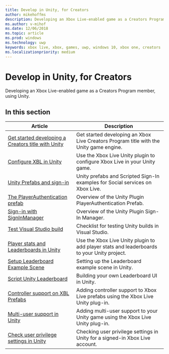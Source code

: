 ```yaml
---
title: Develop in Unity, for Creators
author: mikehoffms
description: Developing an Xbox Live-enabled game as a Creators Program member, using Unity.
ms.author: v-mihof
ms.date: 12/06/2018
ms.topic: article
ms.prod: windows
ms.technology: uwp
keywords: xbox live, xbox, games, uwp, windows 10, xbox one, creators
ms.localizationpriority: medium
---
```


# Develop in Unity, for Creators

Developing an Xbox Live-enabled game as a Creators Program member, using Unity.


## In this section

| Article | Description |
|---------|-------------|
| [Get started developing a Creators title with Unity](develop-creators-title-with-unity.md) | Get started developing an Xbox Live Creators Program title with the Unity game engine. |
| [Configure XBL in Unity](configure-xbox-live-in-unity.md) | Use the Xbox Live Unity plugin to configure Xbox Live in your Unity game. |
| [Unity Prefabs and sign-in](unity-prefabs-and-sign-in.md) | Unity prefabs and Scripted Sign-In examples for Social services on Xbox Live. |
| [The PlayerAuthentication prefab](playerauthentication-prefab-sign-in.md) | Overview of the Unity Plugin PlayerAuthentication Prefab. |
| [Sign-in with SignInManager](sign-in-manager.md) | Overview of the Unity Plugin Sign-In Manager. |
| [Test Visual Studio build](test-visual-studio-build.md) | Checklist for testing Unity builds in Visual Studio. |
| [Player stats and Leaderboards in Unity](add-stats-and-leaderboards-in-unity.md) | Use the Xbox Live Unity plugin to add player stats and leaderboards to your Unity project. |
| [Setup Leaderboard Example Scene](setup-leaderboard-example-scene.md) | Setting up the Leaderboard example scene in Unity. |
| [Script Unity Leaderboard](unity-leaderboard-from-scratch.md) | Building your own Leaderboard UI in Unity. |
| [Controller support on XBL Prefabs](add-controller-support-to-xbox-live-prefabs.md) | Adding controller support to Xbox Live prefabs using the Xbox Live Unity plug-in. |
| [Multi-user support in Unity](add-multi-user-support.md) | Adding multi-user support to your Unity game using the Xbox Live Unity plug-in. |
| [Check user privilege settings in Unity](check-user-privileges-in-unity.md) | Checking user privilege settings in Unity for a signed-in Xbox Live account. |

